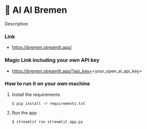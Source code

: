 # 💬 AI AI Bremen

Description
### Link
- https://bremen.streamlit.app/
### Magic Link including your own API key
- https://bremen.streamlit.app/?api_key=<your_open_ai_api_key>

### How to run it on your own machine

1. Install the requirements

   ```
   $ pip install -r requirements.txt
   ```

2. Run the app

   ```
   $ streamlit run streamlit_app.py
   ```
